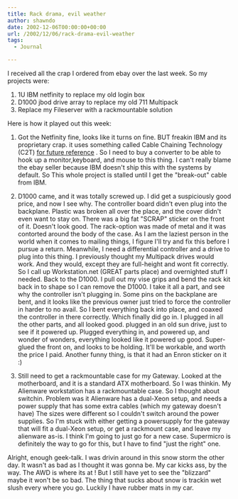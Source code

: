 ```yaml
---
title: Rack drama, evil weather
author: shawndo
date: 2002-12-06T00:00:00+00:00
url: /2002/12/06/rack-drama-evil-weather
tags:
  - Journal

---
```

I received all the crap I ordered from ebay over the last week. So my projects were:  
  
1. 1U IBM netfinity to replace my old login box  
2. D1000 jbod drive array to replace my old 711 Multipack  
3. Replace my Fileserver with a rackmountable solution  
  
Here is how it played out this week:  
  
1. Got the Netfinity fine, looks like it turns on fine. BUT freakin IBM and its proprietary crap. it uses something called Cable Chaining Technology (C2T) [for future reference](#) . So I need to buy a converter to be able to hook up a monitor,keyboard, and mouse to this thing. I can't really blame the ebay seller because IBM doesn't ship this with the systems by default. So This whole project is stalled until I get the "break-out" cable from IBM.  
  
2. D1000 came, and it was totally screwed up. I did get a suspiciously good price, and now I see why. The controller board didn't even plug into the backplane. Plastic was broken all over the place, and the cover didn't even want to stay on. There was a big fat "SCRAP" sticker on the front of it. Doesn't look good. The rack-option was made of metal and it was contorted around the body of the case. As I am the laziest person in the world when it comes to mailing things, I figure I'll try and fix this before I pursue a return. Meanwhile, I need a differential controller and a drive to plug into this thing. I previously thought my Multipack drives would work. And they would, except they are full-height and wont fit correctly. So I call up Workstation.net (GREAT parts place) and overnighted stuff I needed. Back to the D1000. I pull out my vise grips and bend the rack kit back in to shape so I can remove the D1000. I take it all a part, and see why the controller isn't plugging in. Some pins on the backplane are bent, and it looks like the previous owner just tried to force the controller in harder to no avail. So I bent everything back into place, and coaxed the controller in there correctly. Which finally did go in. I plugged in all the other parts, and all looked good. plugged in an old sun drive, just to see if it powered up. Plugged everything in, and powered up, and wonder of wonders, everything looked like it powered up good. Super-glued the front on, and looks to be holding. It'll be workable, and worth the price I paid. Another funny thing, is that it had an Enron sticker on it :)  
  
3. Still need to get a rackmountable case for my Gateway. Looked at the motherboard, and it is a standard ATX motherboard. So I was thinkin. My Alienware workstation has a rackmountable case. So I thought about switchin. Problem was it Alienware has a dual-Xeon setup, and needs a power supply that has some extra cables (which my gateway doesn't have) The sizes were different so I couldn't switch around the power supplies. So I'm stuck with either getting a powersupply for the gateway that will fit a dual-Xeon setup, or get a rackmount case, and leave my alienware as-is. I think I'm going to just go for a new case. Supermicro is definitely the way to go for this, but I have to find "just the right" one.  
  
Alright, enough geek-talk. I was drivin around in this snow storm the other day. It wasn't as bad as I thought it was gonna be. My car kicks ass, by the way. The AWD is where its at ! But I still have yet to see the "blizzard" maybe it won't be so bad. The thing that sucks about snow is trackin wet slush every where you go. Luckily I have rubber mats in my car.
